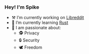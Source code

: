 ### Hey! I'm Spike

- ⚒️ I’m currently working on [Libreddit](https://github.com/spikecodes/libreddit)
- 🌱 I’m currently learning [Rust](https://rust-lang.org)
- 🧠 I am passionate about:
  - 🕵️ Privacy
  - 🔒 Security
  - 🕊️ Freedom
  
<!--
**spikecodes/spikecodes** is a ✨ _special_ ✨ repository because its `README.md` (this file) appears on your GitHub profile.

Here are some ideas to get you started:

- 🔭 I’m currently working on ...
- 🌱 I’m currently learning ...
- 👯 I’m looking to collaborate on ...
- 🤔 I’m looking for help with ...
- 💬 Ask me about ...
- 📫 How to reach me: ...
- 😄 Pronouns: ...
- ⚡ Fun fact: ...
-->
